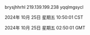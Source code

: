 brysjhhrhl 219.139.199.238 yqqlmgsycl

2024年 10月 25日 星期五 10:50:01 CST

2024年 10月 25日 星期五 02:50:01 GMT
